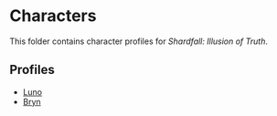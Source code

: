 # Characters
This folder contains character profiles for *Shardfall: Illusion of Truth*.

## Profiles
- [Luno](Luno.md)
- [Bryn](Bryn.md)

